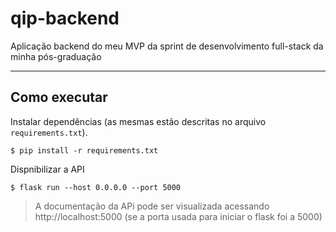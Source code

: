 # qip-backend
Aplicação backend do meu MVP da sprint de desenvolvimento full-stack da minha pós-graduação 

---
## Como executar 

Instalar dependências (as mesmas estão descritas no arquivo `requirements.txt`).
```
$ pip install -r requirements.txt
```

Dispnibilizar a API
```
$ flask run --host 0.0.0.0 --port 5000
```

> A documentação da APi pode ser visualizada acessando http://localhost:5000 (se a porta usada para iniciar o flask foi a 5000)